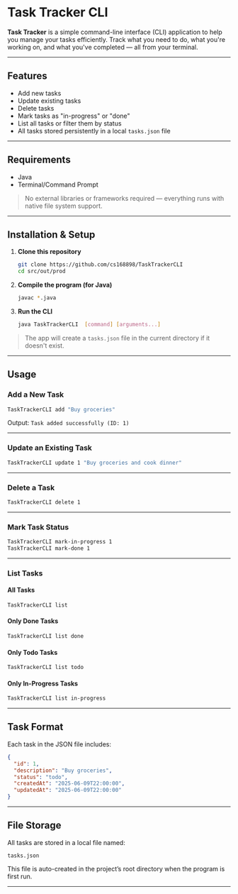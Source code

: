 # Task Tracker CLI

**Task Tracker** is a simple command-line interface (CLI) application to help you manage your tasks efficiently. Track what you need to do, what you're working on, and what you've completed — all from your terminal.

---

##  Features

* Add new tasks
* Update existing tasks
* Delete tasks
* Mark tasks as "in-progress" or "done"
* List all tasks or filter them by status
* All tasks stored persistently in a local `tasks.json` file

---

## Requirements

* Java
* Terminal/Command Prompt

>  No external libraries or frameworks required — everything runs with native file system support.

---

## Installation & Setup

1. **Clone this repository**

   ```bash
   git clone https://github.com/cs168898/TaskTrackerCLI
   cd src/out/prod
   ```

2. **Compile the program (for Java)**

   ```bash
   javac *.java
   ```

3. **Run the CLI**

   ```bash
   java TaskTrackerCLI  [command] [arguments...]
   ```

> The app will create a `tasks.json` file in the current directory if it doesn't exist.

---

## Usage

### Add a New Task

```bash
TaskTrackerCLI add "Buy groceries"
```

Output: `Task added successfully (ID: 1)`

---

### Update an Existing Task

```bash
TaskTrackerCLI update 1 "Buy groceries and cook dinner"
```

---

### Delete a Task

```bash
TaskTrackerCLI delete 1
```

---

### Mark Task Status

```bash
TaskTrackerCLI mark-in-progress 1
TaskTrackerCLI mark-done 1
```

---

### List Tasks

#### All Tasks

```bash
TaskTrackerCLI list
```

#### Only Done Tasks

```bash
TaskTrackerCLI list done
```

#### Only Todo Tasks

```bash
TaskTrackerCLI list todo
```

#### Only In-Progress Tasks

```bash
TaskTrackerCLI list in-progress
```

---

## Task Format

Each task in the JSON file includes:

```json
{
  "id": 1,
  "description": "Buy groceries",
  "status": "todo",
  "createdAt": "2025-06-09T22:00:00",
  "updatedAt": "2025-06-09T22:00:00"
}
```

---

## File Storage

All tasks are stored in a local file named:

```
tasks.json
```

This file is auto-created in the project’s root directory when the program is first run.

---

